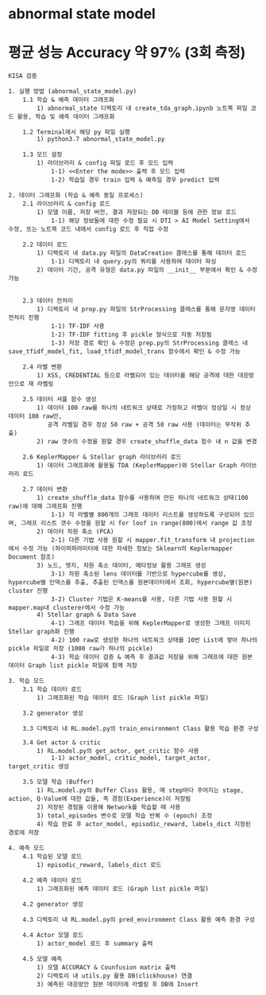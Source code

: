# abnormal state model
# 평균 성능 Accuracy 약 97% (3회 측정)
    
    KISA 검증       

    1. 실행 방법 (abnormal_state_model.py)
        1.1 학습 & 예측 데이터 그래프화
            1) abnormal_state 디렉토리 내 create_tda_graph.ipynb 노트북 파일 코드 활용, 학습 및 예측 데이터 그래프화
    
        1.2 Terminal에서 해당 py 파일 실행
            1) python3.7 abnormal_state_model.py       
            
        1.3 모드 설정
            1) 라이브러리 & config 파일 로드 후 모드 입력
                1-1) <<Enter the mode>> 출력 후 모드 입력
                1-2) 학습일 경우 train 입력 & 예측일 경우 predict 입력
    
    2. 데이터 그래프화 (학습 & 예측 동일 프로세스)
        2.1 라이브러리 & config 로드
            1) 모델 이름, 저장 버전, 결과 저장되는 DB 테이블 등에 관한 정보 로드
                1-1) 해당 정보들에 대한 수정 필요 시 DTI > AI Model Setting에서 수정, 또는 노트북 코드 내에서 config 로드 후 직접 수정
            
        2.2 데이터 로드
            1) 디렉토리 내 data.py 파일의 DataCreation 클래스를 통해 데이터 로드
                1-1) 디렉토리 내 query.py의 쿼리를 사용하여 데이터 파싱
            2) 데이터 기간, 공격 유형은 data.py 파일의 __init__ 부분에서 확인 & 수정 가능
                                     
            
        2.3 데이터 전처리
            1) 디렉토리 내 prep.py 파일의 StrProcessing 클래스를 통해 문자영 데이터 전처리 진행
                1-1) TF-IDF 사용
                1-2) TF-IDF fitting 후 pickle 형식으로 자동 저장됨
                1-3) 저장 경로 확인 & 수정은 prep.py의 StrProcessing 클래스 내 save_tfidf_model_fit, load_tfidf_model_trans 함수에서 확인 & 수정 가능
            
        2.4 라벨 변환
            1) XSS, CREDENTIAL 등으로 라벨되어 있는 데이터를 해당 공격에 대한 대응방안으로 재 라벨링
        
        2.5 데이터 셔플 함수 생성
            1) 데이터 100 raw를 하나의 네트워크 상태로 가정하고 라벨이 정상일 시 정상 데이터 100 raw만,
               공격 라벨일 경우 정상 50 raw + 공격 50 raw 사용 (데이터는 무작위 추출)
            2) raw 갯수의 수정을 원할 경우 create_shuffle_data 함수 내 n 값을 변경
        
        2.6 KeplerMapper & Stellar graph 라이브러리 로드
            1) 데이터 그래프화에 활용될 TDA (KeplerMapper)와 Stellar Graph 라이브러리 로드
        
        2.7 데이터 변환
            1) create_shuffle_data 함수를 사용하여 만든 하나의 네트워크 상태(100 raw)에 대해 그래프화 진행
                1-1) 각 라벨별 800개의 그래프 데이터 리스트를 생성하도록 구성되어 있으며, 그래프 리스트 갯수 수정을 원할 시 for loof in range(800)에서 range 값 조정
            2) 데이터 차원 축소 (PCA)
                2-1) 다른 기법 사용 원할 시 mapper.fit_transform 내 projection에서 수정 가능 (하이퍼파라미터에 대한 자세한 정보는 Sklearn의 Keplermapper Document 참조)
            3) 노드, 엣지, 차원 축소 데이터, 메타정보 활용 그래프 생성
                3-1) 차원 축소된 lens 데이터를 기반으로 hypercube를 생성, hypercube별 인덱스를 추출, 추출된 인덱스를 원본데이터에서 조회, hypercube별(원본) cluster 진행
                3-2) Cluster 기법은 K-means를 사용, 다른 기법 사용 원할 시 mapper.map내 clusterer에서 수정 가능
            4) Stellar graph & Data Save
                4-1) 그래프 데이터 학습을 위해 KeplerMapper로 생성한 그래프 이미지 Stellar graph화 진행
                4-2) 100 raw로 생성한 하나의 네트워크 상태를 10번 List에 쌓아 하나의 pickle 파일로 저장 (1000 raw가 하나의 pickle)
                4-3) 학습 데이터 검증 & 예측 후 결과값 저장을 위해 그래프에 대한 원본 데이터 Graph list pickle 파일에 함께 저장

    3. 학습 모드
        3.1 학습 데이터 로드
            1) 그래프화된 학습 데이터 로드 (Graph list pickle 파일)
            
        3.2 generator 생성
        
        3.3 디렉토리 내 RL.model.py의 train_environment Class 활용 학습 환경 구성
            
        3.4 Get actor & critic
            1) RL.model.py의 get_actor, get_critic 함수 사용
                1-1) actor_model, critic_model, target_actor, target_critic 생성
                          
        3.5 모델 학습 (Buffer)
            1) RL.model.py의 Buffer Class 활용, 매 step마다 주어지는 stage, action, Q-Value에 대한 값들, 즉 경험(Experience)이 저장됨
            2) 저장된 경험을 이용해 Network를 학습할 때 사용
            3) total_episodes 변수로 모델 학습 반복 수 (epoch) 조정
            4) 학습 완료 후 actor_model, episodic_reward, labels_dict 지정된 경로에 저장
            
    4. 예측 모드
        4.1 학습된 모델 로드
            1) episodic_reward, labels_dict 로드
            
        4.2 예측 데이터 로드
            1) 그래프화된 예측 데이터 로드 (Graph list pickle 파일)
            
        4.2 generator 생성
        
        4.3 디렉토리 내 RL.model.py의 pred_environment Class 활용 예측 환경 구성
            
        4.4 Actor 모델 로드
            1) actor_model 로드 후 summary 출력
                          
        4.5 모델 예측
            1) 모델 ACCURACY & Counfusion matrix 출력
            2) 디렉토리 내 utils.py 활용 DB(clickhouse) 연결
            3) 예측된 대응방안 원본 데이터에 라벨링 후 DB에 Insert
            